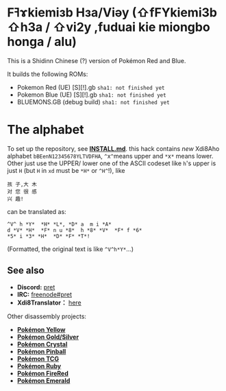 # Fߔɤkiemiзb Hзa/Viəy (⇧fFYkiemi3b ⇧h3a / ⇧vi2y ,fuduai kie miongbo  honga / alu)
This is a Shidinn Chinese (?) version of Pokémon Red and Blue.

It builds the following ROMs:

- Pokemon Red (UE) [S][!].gb `sha1: not finished yet`
- Pokemon Blue (UE) [S][!].gb `sha1: not finished yet`
- BLUEMONS.GB (debug build) `sha1: not finished yet`

# The alphabet

To set up the repository, see [**INSTALL.md**](INSTALL.md).
this hack contains *new* Xdi8Aho alphabet `bBEenN12345678YLTVDFHA`, `^`x`^`means upper and `*`x`*` means lower. Other just use the UPPER/ lower one of the ASCII codeset like `h`'s upper is just `H` (but `H` in `xd` must be `*H*` or `^H^`!), like
```
孩 子,大 木
对 您 很 感
兴 趣!
```
can be translated as:
```
^V^ h *Y*  *H* *L*, *D* a  m i *A*
d *V* *H*  *F* n u *8*  h *8* *V*  *F* f *6*
*5* i *3* *H*  *D* *F* *T*!
```
(Formatted, the original text is like `^V^h*Y*`...)

## See also

- **Discord:** [pret][discord]
- **IRC:** [freenode#pret][irc]
- **Xdi8Translator：** [here][xdfyq]

Other disassembly projects:

- [**Pokémon Yellow**][pokeyellow]
- [**Pokémon Gold/Silver**][pokegold]
- [**Pokémon Crystal**][pokecrystal]
- [**Pokémon Pinball**][pokepinball]
- [**Pokémon TCG**][poketcg]
- [**Pokémon Ruby**][pokeruby]
- [**Pokémon FireRed**][pokefirered]
- [**Pokémon Emerald**][pokeemerald]

[pokeyellow]: https://github.com/pret/pokeyellow
[pokegold]: https://github.com/pret/pokegold
[pokecrystal]: https://github.com/pret/pokecrystal
[pokepinball]: https://github.com/pret/pokepinball
[poketcg]: https://github.com/pret/poketcg
[pokeruby]: https://github.com/pret/pokeruby
[pokefirered]: https://github.com/pret/pokefirered
[pokeemerald]: https://github.com/pret/pokeemerald
[discord]: https://discord.gg/d5dubZ3
[irc]: https://kiwiirc.com/client/irc.freenode.net/?#pret

[xdfyq]: https://xdi8translator.nyoeghau.com/
